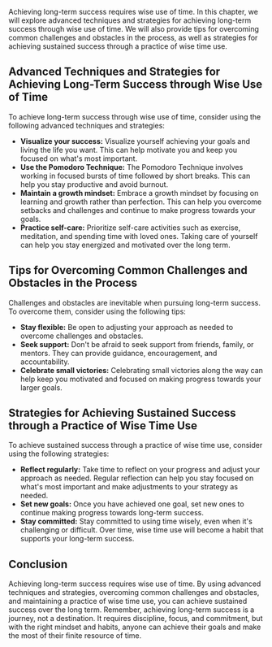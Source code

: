 
Achieving long-term success requires wise use of time. In this chapter, we will explore advanced techniques and strategies for achieving long-term success through wise use of time. We will also provide tips for overcoming common challenges and obstacles in the process, as well as strategies for achieving sustained success through a practice of wise time use.

Advanced Techniques and Strategies for Achieving Long-Term Success through Wise Use of Time
-------------------------------------------------------------------------------------------

To achieve long-term success through wise use of time, consider using the following advanced techniques and strategies:

* **Visualize your success:** Visualize yourself achieving your goals and living the life you want. This can help motivate you and keep you focused on what's most important.
* **Use the Pomodoro Technique:** The Pomodoro Technique involves working in focused bursts of time followed by short breaks. This can help you stay productive and avoid burnout.
* **Maintain a growth mindset:** Embrace a growth mindset by focusing on learning and growth rather than perfection. This can help you overcome setbacks and challenges and continue to make progress towards your goals.
* **Practice self-care:** Prioritize self-care activities such as exercise, meditation, and spending time with loved ones. Taking care of yourself can help you stay energized and motivated over the long term.

Tips for Overcoming Common Challenges and Obstacles in the Process
------------------------------------------------------------------

Challenges and obstacles are inevitable when pursuing long-term success. To overcome them, consider using the following tips:

* **Stay flexible:** Be open to adjusting your approach as needed to overcome challenges and obstacles.
* **Seek support:** Don't be afraid to seek support from friends, family, or mentors. They can provide guidance, encouragement, and accountability.
* **Celebrate small victories:** Celebrating small victories along the way can help keep you motivated and focused on making progress towards your larger goals.

Strategies for Achieving Sustained Success through a Practice of Wise Time Use
------------------------------------------------------------------------------

To achieve sustained success through a practice of wise time use, consider using the following strategies:

* **Reflect regularly:** Take time to reflect on your progress and adjust your approach as needed. Regular reflection can help you stay focused on what's most important and make adjustments to your strategy as needed.
* **Set new goals:** Once you have achieved one goal, set new ones to continue making progress towards long-term success.
* **Stay committed:** Stay committed to using time wisely, even when it's challenging or difficult. Over time, wise time use will become a habit that supports your long-term success.

Conclusion
----------

Achieving long-term success requires wise use of time. By using advanced techniques and strategies, overcoming common challenges and obstacles, and maintaining a practice of wise time use, you can achieve sustained success over the long term. Remember, achieving long-term success is a journey, not a destination. It requires discipline, focus, and commitment, but with the right mindset and habits, anyone can achieve their goals and make the most of their finite resource of time.
